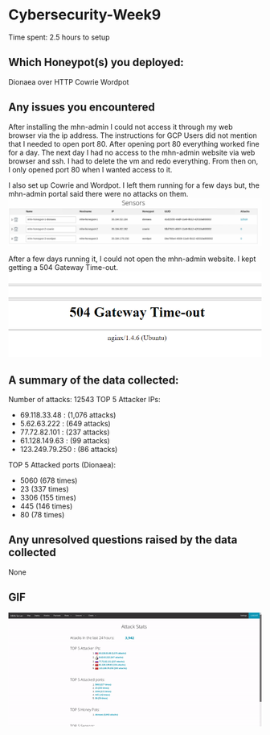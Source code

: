 # Cybersecurity-Week9
Time spent: 2.5 hours to setup

## Which Honeypot(s) you deployed: 
Dionaea over HTTP
Cowrie
Wordpot

## Any issues you encountered
After installing the mhn-admin I could not access it through my web browser via the ip address. The instructions for GCP Users did not mention that I needed to open port 80. After opening port 80 everything worked fine for a day. The next day I had no access to the mhn-admin website via web browser and ssh. I had to delete the vm and redo everything. From then on, I only opened port 80 when I wanted access to it. 

I also set up Cowrie and Wordpot. I left them running for a few days but, the mhn-admin portal said there were no attacks on them.
<img src ="https://github.com/Mikhail-Kreytser/Cybersecurity-Week9/blob/master/Sensors.png">

After a few days running it, I could not open the mhn-admin website. I kept getting a 504 Gateway Time-out.
<img src ="https://github.com/Mikhail-Kreytser/Cybersecurity-Week9/blob/master/504%20Gateway%20Time-out.png">

## A summary of the data collected: 
Number of attacks: 12543
TOP 5 Attacker IPs:
 * 69.118.33.48 : (1,076 attacks)
 * 5.62.63.222 : (649 attacks)
 * 77.72.82.101 : (237 attacks)
 * 61.128.149.63 : (99 attacks)
 * 123.249.79.250 : (86 attacks)
  
TOP 5 Attacked ports (Dionaea):
* 5060 (678 times)
* 23 (337 times)
* 3306 (155 times)
* 445 (146 times)
* 80 (78 times)

## Any unresolved questions raised by the data collected
None

## GIF
<img src ="https://github.com/Mikhail-Kreytser/Cybersecurity-Week9/blob/master/Demo.gif">
